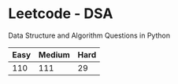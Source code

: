 # Leetcode - DSA

Data Structure and Algorithm Questions in Python

| Easy   |  Medium  | Hard |
|--------|----------|------|
|   110  |    111   |  29  |
